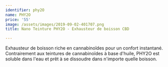 ```yaml
---
identifier: phy2O
name: PHY2O
price: '55'
image: /assets/images/2019-09-02-401707.png
title: Nano Teinture PHY2O - Exhausteur de boisson CBD

---
```

Exhausteur de boisson riche en cannabinoïdes pour un confort instantané.
Contrairement aux teintures de cannabinoïdes à base d'huile, PHY2O est soluble dans l'eau et prêt à se dissoudre dans n'importe quelle boisson.